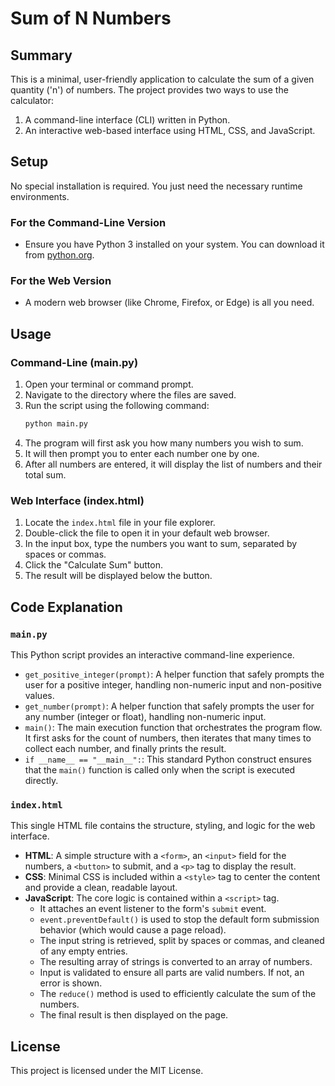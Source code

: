 # Sum of N Numbers

## Summary

This is a minimal, user-friendly application to calculate the sum of a given quantity ('n') of numbers. The project provides two ways to use the calculator:

1.  A command-line interface (CLI) written in Python.
2.  An interactive web-based interface using HTML, CSS, and JavaScript.

## Setup

No special installation is required. You just need the necessary runtime environments.

### For the Command-Line Version

-   Ensure you have Python 3 installed on your system. You can download it from [python.org](https://www.python.org/).

### For the Web Version

-   A modern web browser (like Chrome, Firefox, or Edge) is all you need.

## Usage

### Command-Line (main.py)

1.  Open your terminal or command prompt.
2.  Navigate to the directory where the files are saved.
3.  Run the script using the following command:
    ```bash
    python main.py
    ```
4.  The program will first ask you how many numbers you wish to sum.
5.  It will then prompt you to enter each number one by one.
6.  After all numbers are entered, it will display the list of numbers and their total sum.

### Web Interface (index.html)

1.  Locate the `index.html` file in your file explorer.
2.  Double-click the file to open it in your default web browser.
3.  In the input box, type the numbers you want to sum, separated by spaces or commas.
4.  Click the "Calculate Sum" button.
5.  The result will be displayed below the button.

## Code Explanation

### `main.py`

This Python script provides an interactive command-line experience.

-   `get_positive_integer(prompt)`: A helper function that safely prompts the user for a positive integer, handling non-numeric input and non-positive values.
-   `get_number(prompt)`: A helper function that safely prompts the user for any number (integer or float), handling non-numeric input.
-   `main()`: The main execution function that orchestrates the program flow. It first asks for the count of numbers, then iterates that many times to collect each number, and finally prints the result.
-   `if __name__ == "__main__":`: This standard Python construct ensures that the `main()` function is called only when the script is executed directly.

### `index.html`

This single HTML file contains the structure, styling, and logic for the web interface.

-   **HTML**: A simple structure with a `<form>`, an `<input>` field for the numbers, a `<button>` to submit, and a `<p>` tag to display the result.
-   **CSS**: Minimal CSS is included within a `<style>` tag to center the content and provide a clean, readable layout.
-   **JavaScript**: The core logic is contained within a `<script>` tag.
    -   It attaches an event listener to the form's `submit` event.
    -   `event.preventDefault()` is used to stop the default form submission behavior (which would cause a page reload).
    -   The input string is retrieved, split by spaces or commas, and cleaned of any empty entries.
    -   The resulting array of strings is converted to an array of numbers.
    -   Input is validated to ensure all parts are valid numbers. If not, an error is shown.
    -   The `reduce()` method is used to efficiently calculate the sum of the numbers.
    -   The final result is then displayed on the page.

## License

This project is licensed under the MIT License.
